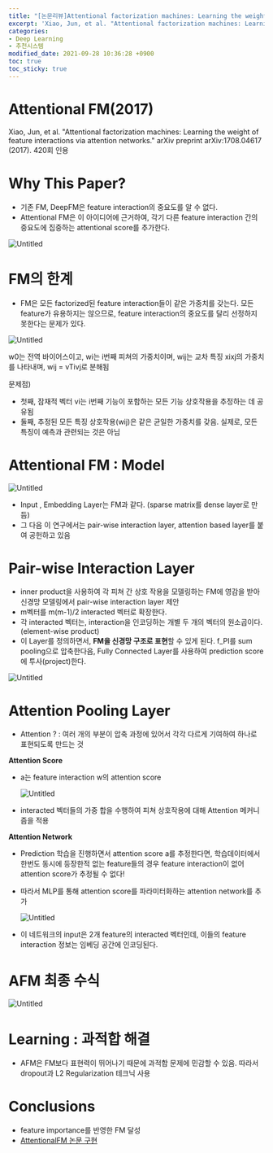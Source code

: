 ```yaml
---
title: "[논문리뷰]Attentional factorization machines: Learning the weight of feature interactions via attention networks(2017)"
excerpt: 'Xiao, Jun, et al. "Attentional factorization machines: Learning the weight of feature interactions via attention networks." arXiv preprint arXiv:1708.04617 (2017).'
categories:
- Deep Learning
- 추천시스템
modified_date: 2021-09-28 10:36:28 +0900
toc: true
toc_sticky: true
---
```

# Attentional FM(2017)
Xiao, Jun, et al. "Attentional factorization machines: Learning the weight of feature interactions via attention networks." arXiv preprint arXiv:1708.04617 (2017).
420회 인용

# Why This Paper?

- 기존 FM, DeepFM은 feature interaction의 중요도를 알 수 없다.
- Attentional FM은 이 아이디어에 근거하여, 각기 다른 feature interaction 간의 중요도에 집중하는 attentional score를 추가한다.

![Untitled](https://dasoldasol.github.io/assets/images/image/AttentionalFM/Untitled.png)

# FM의 한계

- FM은 모든 factorized된 feature interaction들이 같은 가중치를 갖는다. 모든 feature가 유용하지는 않으므로, feature interaction의 중요도를 달리 선정하지 못한다는 문제가 있다.

![Untitled](https://dasoldasol.github.io/assets/images/image/AttentionalFM/Untitled1.png)

w0는 전역 바이어스이고, wi는 i번째 피쳐의 가중치이며, wij는 교차 특징 xixj의 가중치를 나타내며, wij = vTivj로 분해됨

문제점)

- 첫째, 잠재적 벡터 vi는 i번째 기능이 포함하는 모든 기능 상호작용을 추정하는 데 공유됨
- 둘째, 추정된 모든 특징 상호작용(wij)은 같은 균일한 가중치를 갖음. 실제로, 모든 특징이 예측과 관련되는 것은 아님

# Attentional FM : Model

![Untitled](https://dasoldasol.github.io/assets/images/image/AttentionalFM/Untitled2.png)

- Input , Embedding Layer는 FM과 같다. (sparse matrix를 dense layer로 만듬)
- 그 다음 이 연구에서는 pair-wise interaction layer, attention based layer를 붙여 공헌하고 있음

# Pair-wise Interaction Layer

- inner product을 사용하여 각 피쳐 간 상호 작용을 모델링하는 FM에 영감을 받아 신경망 모델링에서 pair-wise interaction layer 제안
- m벡터를 m(m-1)/2 interacted 벡터로 확장한다.
- 각 interacted 벡터는, interaction을 인코딩하는 개별 두 개의 벡터의 원소곱이다. (element-wise product)
- 이 Layer를 정의하면서, **FM을 신경망 구조로 표현**할 수 있게 된다. f_PI를 sum pooling으로 압축한다음, Fully Connected Layer를 사용하여 prediction score에 투사(project)한다.

![Untitled](https://dasoldasol.github.io/assets/images/image/AttentionalFM/Untitled3.png)

# Attention Pooling Layer

- Attention ? : 여러 개의 부분이 압축 과정에 있어서 각각 다르게 기여하여 하나로 표현되도록 만드는 것

**Attention Score**

- a는 feature interaction w의 attention score

  ![Untitled](https://dasoldasol.github.io/assets/images/image/AttentionalFM/Untitled4.png)

- interacted 벡터들의 가중 합을 수행하여 피쳐 상호작용에 대해 Attention 메커니즘을 적용

**Attention Network**

- Prediction 학습을 진행하면서 attention score a를 추정한다면, 학습데이터에서 한번도 동시에 등장한적 없는 feature들의 경우 feature interaction이 없어 attention score가 추정될 수 없다!
- 따라서 MLP를 통해 attention score를 파라미터화하는 attention network를 추가

  ![Untitled](https://dasoldasol.github.io/assets/images/image/AttentionalFM/Untitled5.png)

- 이 네트워크의 input은 2개 feature의 interacted 벡터인데, 이들의 feature interaction 정보는 임베딩 공간에 인코딩된다.

# AFM 최종 수식

![Untitled](https://dasoldasol.github.io/assets/images/image/AttentionalFM/Untitled6.png)

# Learning : 과적합 해결

- AFM은 FM보다 표현력이 뛰어나기 때문에 과적합 문제에 민감할 수 있음. 따라서 dropout과 L2 Regularization 테크닉 사용

# Conclusions

- feature importance를 반영한 FM 달성
- [AttentionalFM 논문 구현](https://dasoldasol.github.io/deep%20learning/%EC%B6%94%EC%B2%9C%EC%8B%9C%EC%8A%A4%ED%85%9C/recsys-afm-code_review/)